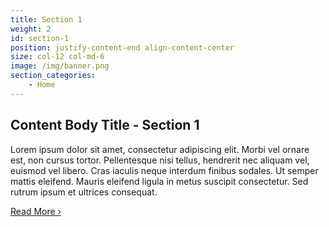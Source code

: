 ```yaml
---
title: Section 1
weight: 2
id: section-1
position: justify-content-end align-content-center
size: col-12 col-md-6
image: /img/banner.png
section_categories:
    - Home
---
```


## Content Body Title - Section 1

Lorem ipsum dolor sit amet, consectetur adipiscing elit. Morbi vel ornare est, non cursus tortor. Pellentesque nisi tellus, hendrerit nec aliquam vel, euismod vel libero. Cras iaculis neque interdum finibus sodales. Ut semper mattis eleifend. Mauris eleifend ligula in metus suscipit consectetur. Sed rutrum ipsum et ultrices consequat. 

<a href="#" class="btn btn-primary">Read More &rsaquo;</a>